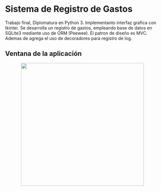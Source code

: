 # Sistema de Registro de Gastos

Trabajo final, Diplomatura en Python 3. Implementanto interfaz grafica con tkinter. Se desarrolla un registro de gastos, empleando base de datos en SQLite3 mediante uso de ORM (Peewee). El patron de diseño es MVC. Ademas de agrega el uso de decoradores para registro de log.



## Ventana de la aplicación
<p align="center">
<img src="app.jpg" width="400"/>
</p>
